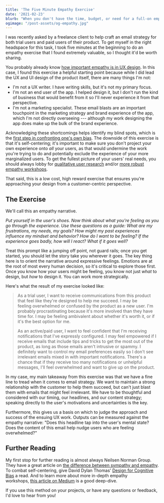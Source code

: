 ```yaml
---
title: 'The Five Minute Empathy Exercise'
date: '2021-02-23'
blurb: "When you don't have the time, budget, or need for a full-on empathy workshop, this five minute exercise can get you in the right headspace to design a good user experience."
ogimage: "/post-assets/og-empathy.jpg"
---
```


I was recently asked by a freelance client to help craft an email strategy for both trial users and paid users of their product. To get myself in the right headspace for this task, I took five minutes at the beginning to do an empathy exercise that I found extremely valuable, so I thought it'd be worth sharing.

You probably already know [how important empathy is in UX design](https://uxplanet.org/empathy-in-ux-design-what-it-is-and-why-its-important-3f6a8919ef10). In this case, I found this exercise a helpful starting point because while I did lead the UX and UI design of the product itself, there are many things I'm not:

-   I'm not a UX writer. I have writing skills, but it's not my primary focus.
-   I'm not an end user of the app. I helped design it, but I don't run the kind of business that would benefit from it so I'll never experience it from that perspective.
-   I'm not a marketing specialist. These email blasts are an important touchpoint in the marketing strategy and brand experience of the app, which I'm not directly overseeing --- although my work designing the app does make up the bulk of the brand experience.

Acknowledging these shortcomings helps identify my blind spots, which is the [first step in confronting one's own bias](https://www.uxbooth.com/articles/resources-for-eliminating-bias-in-design/). The downside of this exercise is that it's self-centering; it's important to make sure you don't project your own experience onto *all* your users, as that would undermine the work you're trying to do and potentially exclude the experience of your more marginalized users. To get the fullest picture of your users' real needs, you should always lobby for [qualitative user research](https://www.interaction-design.org/literature/article/best-practices-for-qualitative-user-research) and/or [more robust empathy workshops](https://www.nngroup.com/articles/empathy-mapping/).

That said, this is a low cost, high reward exercise that ensures you're approaching your design from a customer-centric perspective.

The Exercise
------------

We'll call this an empathy narrative.

*Put yourself in the user's shoes. Now think about what you're feeling as you go through the experience. Use these questions as a guide: What are my frustrations, my needs, my goals? How might my past experiences influence my mindset and behavior? How do I *want* to be feeling? If the experience goes badly, how will I react? What if it goes well?*

Treat this prompt like a jumping off point, not guard rails; once you get started, you should let the story take you wherever it goes. The key thing here is to orient the narrative around expressive feelings. Emotions are at the root of most every human decision, so it's critical to explore those first. Once you know how your users might be feeling, you know not just *what* to design, but *how* to design it. You can work more strategically.

Here's what the result of my exercise looked like:

> As a trial user, I want to receive communications from this product that feel like they're designed to help me succeed. I may be feeling overwhelmed or confused by the product as a new user. I'm probably procrastinating because it's more involved than they have time for. I may be feeling ambivalent about whether it's worth it, or if it's the best option for me.
>
> As an active/paid user, I want to feel confident that I'm receiving notifications that I've expressly configured. I may feel empowered if I receive emails that include tips and tricks to get the most out of the product, as long as those emails aren't intrusive or spammy. I definitely want to control my email preferences easily so I don't see irrelevant emails mixed in with important notifications. There's a chance that if they receive too many notifications or unhelpful messages, I'll feel overwhelmed and want to give up on the product.

In my case, my main takeaway from this exercise was that we have a fine line to tread when it comes to email strategy. We want to maintain a strong relationship with the customer to help them succeed, but can't just blast them with emails that might feel irrelevant. We have to be thoughtful and considered with our timing, our headlines, and our content strategy; speaking directly to the user's motivations and uncertainties is the key.

Furthermore, this gives us a basis on which to judge the approach and success of the ensuing UX work. Outputs can be measured against the empathy narrative: "Does this headline tap into the user's mental state? Does the content of this email help nudge users who are feeling overwhelmed?"

Further Reading
---------------

My first stop for further reading is almost always Neilsen Norman Group. They have a great article on [the difference between sympathy and empathy](https://www.nngroup.com/articles/sympathy-vs-empathy-ux/). To combat self-centering, give David Dylan Thomas' [Design for Cognitive Bias](https://abookapart.com/products/design-for-cognitive-bias) a read. And to learn more about more in-depth empathy workshops, [this article on Medium](https://medium.com/@harrybr/how-to-run-an-empathy-user-journey-mapping-workshop-813f3737067) is a good deep-dive.

If you use this method on your projects, or have any questions or feedback, I'd love to hear from you!
